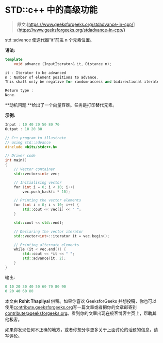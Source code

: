 # STD::c++ 中的高级功能

> 原文:[https://www.geeksforgeeks.org/stdadvance-in-cpp/](https://www.geeksforgeeks.org/stdadvance-in-cpp/)

std::advance 使迭代器“it”前进 n 个元素位置。

**语法:**

```cpp
template 
    void advance (InputIterator& it, Distance n);

it : Iterator to be advanced
n : Number of element positions to advance.
This shall only be negative for random-access and bidirectional iterators.

Return type :
None.

```

**动机问题:**给出了一个向量容器。任务是打印替代元素。

**示例:**

```cpp
Input : 10 40 20 50 80 70
Output : 10 20 80

```

```cpp
// C++ program to illustrate
// using std::advance
#include <bits/stdc++.h>

// Driver code
int main()
{
    // Vector container
    std::vector<int> vec;

    // Initialising vector
    for (int i = 0; i < 10; i++)
        vec.push_back(i * 10);

    // Printing the vector elements
    for (int i = 0; i < 10; i++) {
        std::cout << vec[i] << " ";
    }

    std::cout << std::endl;

    // Declaring the vector iterator
    std::vector<int>::iterator it = vec.begin();

    // Printing alternate elements
    while (it < vec.end()) {
        std::cout << *it << " ";
        std::advance(it, 2);
    }
}
```

输出:

```cpp
0 10 20 30 40 50 60 70 80 90 
0 20 40 60 80

```

本文由 **Rohit Thapliyal** 供稿。如果你喜欢 GeeksforGeeks 并想投稿，你也可以使用[contribute.geeksforgeeks.org](http://www.contribute.geeksforgeeks.org)写一篇文章或者把你的文章邮寄到 contribute@geeksforgeeks.org。看到你的文章出现在极客博客主页上，帮助其他极客。

如果你发现任何不正确的地方，或者你想分享更多关于上面讨论的话题的信息，请写评论。
